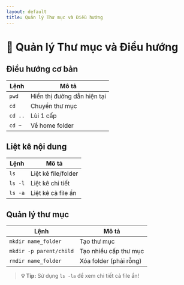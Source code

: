 ```yaml
---
layout: default
title: Quản lý Thư mục và Điều hướng
---
```


# 📁 Quản lý Thư mục và Điều hướng

## Điều hướng cơ bản

| Lệnh | Mô tả |
|------|-------|
| `pwd` | Hiển thị đường dẫn hiện tại |
| `cd` | Chuyển thư mục |
| `cd ..` | Lùi 1 cấp |
| `cd ~` | Về home folder |

## Liệt kê nội dung

| Lệnh | Mô tả |
|------|-------|
| `ls` | Liệt kê file/folder |
| `ls -l` | Liệt kê chi tiết |
| `ls -a` | Liệt kê cả file ẩn |

## Quản lý thư mục

| Lệnh | Mô tả |
|------|-------|
| `mkdir name_folder` | Tạo thư mục |
| `mkdir -p parent/child` | Tạo nhiều cấp thư mục |
| `rmdir name_folder` | Xóa folder (phải rỗng) |

> **💡 Tip:** Sử dụng `ls -la` để xem chi tiết cả file ẩn!


